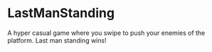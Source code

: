 # LastManStanding
A hyper casual game where you swipe to push your enemies of the platform. Last man standing wins!
